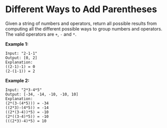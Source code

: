# Different Ways to Add Parentheses

Given a string of numbers and operators, return all possible results from computing all the different possible ways to group numbers and operators. The valid operators are `+`, `-` and `*`.

__Example 1:__

```pseudo
Input: "2-1-1"
Output: [0, 2]
Explanation:
((2-1)-1) = 0
(2-(1-1)) = 2
```

__Example 2:__

```pseudo
Input: "2*3-4*5"
Output: [-34, -14, -10, -10, 10]
Explanation:
(2*(3-(4*5))) = -34
((2*3)-(4*5)) = -14
((2*(3-4))*5) = -10
(2*((3-4)*5)) = -10
(((2*3)-4)*5) = 10
```